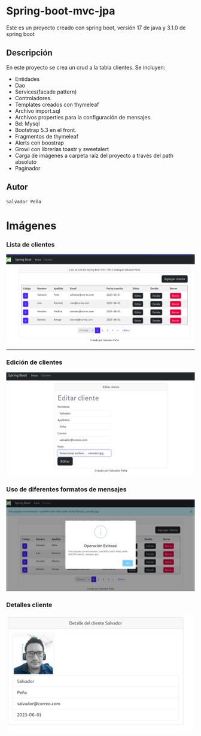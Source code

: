 # Spring-boot-mvc-jpa

Este es un proyecto creado con spring boot, versión 17 de java y 3.1.0 de spring boot

## Descripción

En este proyecto se crea un crud a la tabla clientes. Se incluyen:
- Entidades
- Dao
- Services(facade pattern) 
- Controladores. 
- Templates creados con thymeleaf
- Archivo import.sql 
- Archivos properties para la configuración de mensajes.  
- Bd: Mysql
- Bootstrap 5.3 en el front.
- Fragmentos de thymeleaf
- Alerts con boostrap
- Growl con librerías toastr y sweetalert
- Carga de imágenes a carpeta raíz del proyecto a través del path absoluto
- Paginador

## Autor

```html
Salvador Peña
```
# Imágenes
### Lista de clientes
![Lista clientes](/imagenes_readme/1.png)
*** 
### Edición de clientes
![Editar clientes](/imagenes_readme/2.png)

### Uso de diferentes formatos de mensajes
![Mensajes clientes](/imagenes_readme/3.png)

### Detalles cliente
![Detalle clientes](/imagenes_readme/4.png)